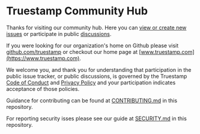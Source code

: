 # Truestamp Community Hub

Thanks for visiting our community hub. Here you can [view or create new issues](https://github.com/truestamp/discussions/issues) or participate in 
public [discussions](https://github.com/orgs/truestamp/discussions).

If you were looking for our organization's home on Github please visit [github.com/truestamp](https://github.com/truestamp) or checkout our home page at [www.truestamp.com](https://www.truestamp.com).

We welcome you, and thank you for understanding that participation in the public issue tracker, or public discussions, is governed by the Truestamp [Code of Conduct](https://github.com/truestamp/discussions/blob/main/CODE_OF_CONDUCT.md) and [Privacy Policy](https://www.truestamp.com/policies) and your participation indicates acceptance of those policies.

Guidance for contributing can be found at [CONTRIBUTING.md](./CONTRIBUTING.md) in this repository.

For reporting security isses please see our guide at [SECURITY.md](./SECURITY.md) in this repository.
